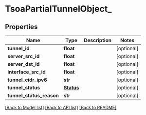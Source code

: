 # TsoaPartialTunnelObject_

## Properties
Name | Type | Description | Notes
------------ | ------------- | ------------- | -------------
**tunnel_id** | **float** |  | [optional] 
**server_src_id** | **float** |  | [optional] 
**server_dst_id** | **float** |  | [optional] 
**interface_src_id** | **float** |  | [optional] 
**tunnel_cidr_ipv6** | **str** |  | [optional] 
**tunnel_status** | [**Status**](Status.md) |  | [optional] 
**tunnel_status_reason** | **str** |  | [optional] 

[[Back to Model list]](../README.md#documentation-for-models) [[Back to API list]](../README.md#documentation-for-api-endpoints) [[Back to README]](../README.md)

